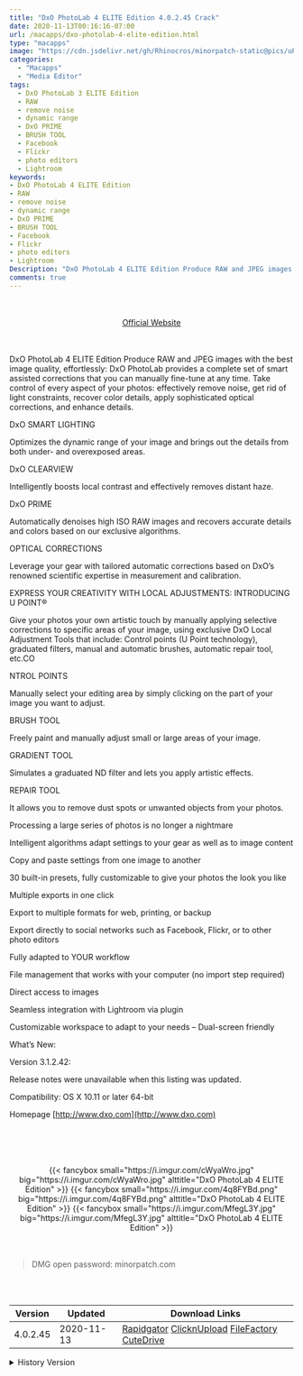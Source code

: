 ```yaml
---
title: "DxO PhotoLab 4 ELITE Edition 4.0.2.45 Crack"
date: 2020-11-13T00:16:16-07:00
url: /macapps/dxo-photolab-4-elite-edition.html
type: "macapps"
image: "https://cdn.jsdelivr.net/gh/Rhinocros/minorpatch-static@pics/uPic/MoNmLU.png"
categories:
  - "Macapps"
  - "Media Editor"
tags:
  - DxO PhotoLab 3 ELITE Edition
  - RAW
  - remove noise
  - dynamic range
  - DxO PRIME
  - BRUSH TOOL
  - Facebook
  - Flickr
  - photo editors
  - Lightroom
keywords:
- DxO PhotoLab 4 ELITE Edition
- RAW
- remove noise
- dynamic range
- DxO PRIME
- BRUSH TOOL
- Facebook
- Flickr
- photo editors
- Lightroom
Description: "DxO PhotoLab 4 ELITE Edition Produce RAW and JPEG images with the best image quality, effortlessly"
comments: true
---
```


<br/>
<br/>
<center>
<a href="http://www.dxo.com" target="blank"><div class="border border-blue-500 rounded-lg transition duration-500 
    ease-in-out w-48 text-lg text-blue-500 text-center px-2 hover:bg-blue-500 hover:text-white">
  Official Website 
</div></a>
</center>
<br/>
<br/>

DxO PhotoLab 4 ELITE Edition Produce RAW and JPEG images with the best image quality, effortlessly: DxO PhotoLab provides a complete set of smart assisted corrections that you can manually fine-tune at any time. Take control of every aspect of your photos: effectively remove noise, get rid of light constraints, recover color details, apply sophisticated optical corrections, and enhance details.

DxO SMART LIGHTING

Optimizes the dynamic range of your image and brings out the details from both under- and overexposed areas.

DxO CLEARVIEW

Intelligently boosts local contrast and effectively removes distant haze.

DxO PRIME

Automatically denoises high ISO RAW images and recovers accurate details and colors based on our exclusive algorithms.

OPTICAL CORRECTIONS

Leverage your gear with tailored automatic corrections based on DxO’s renowned scientific expertise in measurement and calibration.

EXPRESS YOUR CREATIVITY WITH LOCAL ADJUSTMENTS: INTRODUCING U POINT®

Give your photos your own artistic touch by manually applying selective corrections to specific areas of your image, using exclusive DxO Local Adjustment Tools that include: Control points (U   Point technology), graduated filters, manual and automatic brushes, automatic repair tool, etc.CO

NTROL POINTS

Manually select your editing area by simply clicking on the part of your image you want to adjust.

BRUSH TOOL

Freely paint and manually adjust small or large areas of your image.

GRADIENT TOOL

Simulates a graduated ND filter and lets you apply artistic effects.

REPAIR TOOL

It allows you to remove dust spots or unwanted objects from your photos.

Processing a large series of photos is no longer a nightmare



Intelligent algorithms adapt settings to your gear as well as to image content

Copy and paste settings from one image to another

30 built-in presets, fully customizable to give your photos the look you like

Multiple exports in one click

Export to multiple formats for web, printing, or backup



Export directly to social networks such as Facebook, Flickr, or to other photo editors

Fully adapted to YOUR workflow



File management that works with your computer (no import step required)

Direct access to images

Seamless integration with Lightroom via plugin

Customizable workspace to adapt to your needs – Dual-screen friendly



What’s New:



Version 3.1.2.42:



Release notes were unavailable when this listing was updated.



Compatibility: OS X 10.11 or later 64-bit

Homepage [http://www.dxo.com](http://www.dxo.com)

<br/>
<br/>
<script async src="https://pagead2.googlesyndication.com/pagead/js/adsbygoogle.js"></script>
<ins class="adsbygoogle"
     style="display:block; text-align:center;"
     data-ad-layout="in-article"
     data-ad-format="fluid"
     data-ad-client="ca-pub-8746275014476192"
     data-ad-slot="5144997159"></ins>
<script>
     (adsbygoogle = window.adsbygoogle || []).push({});
</script>
<br/>
<br/>


<center>
<div class="w-full grid grid-cols-3 flex gap-2">
{{< fancybox small="https://i.imgur.com/cWyaWro.jpg" big="https://i.imgur.com/cWyaWro.jpg" alttitle="DxO PhotoLab 4 ELITE Edition" >}}
{{< fancybox small="https://i.imgur.com/4q8FYBd.png" big="https://i.imgur.com/4q8FYBd.png" alttitle="DxO PhotoLab 4 ELITE Edition" >}}
{{< fancybox small="https://i.imgur.com/MfegL3Y.jpg" big="https://i.imgur.com/MfegL3Y.jpg" alttitle="DxO PhotoLab 4 ELITE Edition" >}}
</div>
</center>

<br/>
<br/>


> DMG open password: minorpatch.com

<br/>

<br/>
<div id="history_version" class="history_version">

| Version | Updated | Download Links |
| ---- | ---- | ---- |
| 4.0.2.45 | 2020-11-13 | [Rapidgator](https://ouo.io/7Hjx5kR)   [ClicknUpload](https://ouo.io/1bYFDW6)   [FileFactory](https://ouo.io/URmlVNn)   [CuteDrive](https://ouo.io/ot3Sdq) |
<details>
<summary>History Version</summary>

| Version | Updated | Download Links |
| ---- | ---- | ---- |
| 4.0.1.44 | 2020-11-04 | [Rapidgator](https://ouo.io/2o3o752)   [ClicknUpload](https://ouo.io/cQYdC3)   [FileFactory](https://ouo.io/NU3oTu)   [CuteDrive](https://ouo.io/6sZ07Z) |
| 4.0.0.42 | 2020-10-23 | [Rapidgator](https://ouo.io/QbyGWU)   [ClicknUpload](https://ouo.io/C1xWZc)   [FileFactory](https://ouo.io/4T4rio)   [CuteDrive](https://ouo.io/5tUbCd) |
| 4.0.0.40 | 2020-10-22 | [Rapidgator](https://ouo.io/4SYATF)   [ClicknUpload](https://ouo.io/VKqsWJ)   [FileFactory](https://ouo.io/JcQvMv)   [CuteDrive](https://ouo.io/UJveZ8) |
| 3.3.3.64 | 2020-10-12 | [UsersCloud](https://ouo.io/y6xaDT)   [ClicknUpload](https://ouo.io/tNwbHu)   [FileFactory](https://ouo.io/T2s1VP)   [CuteDrive](https://ouo.io/PjsB6W) |
| 3.3.2.60 | 2020-07-30 | [UsersCloud](https://ouo.io/8u86WR)   [ClicknUpload](https://ouo.io/8u86WR)   [FileFactory](https://ouo.io/BR1Xj8m)   [CuteDrive](https://ouo.io/wmlWEH) |
| 3.3.2.59 | 2020-07-05 | [UsersCloud](https://ouo.io/eJnbhI)   [ClicknUpload](https://ouo.io/maoSF1)   [FileFactory](https://ouo.io/b5rlTH)   [CuteDrive](https://ouo.io/4RSUsn) |
| 3.3.2.58 | 2020-07-03 | [UsersCloud](https://ouo.io/C9I3Hp)   [ClicknUpload](https://ouo.io/TXxkhp)   [FileFactory](https://ouo.io/tXUGyf)   [CuteDrive](https://ouo.io/g61FLa) |
| 3.3.1.57 | 2020-06-10 | [UsersCloud](https://ouo.io/IsVUMi)   [ClicknUpload](https://ouo.io/4o8u0z)   [FileFactory](https://ouo.io/AFcTlmg)   [CuteDrive](https://ouo.io/Is70qf) |
| 3.3.0.54 | 2020-06-05 | [UsersCloud](https://ouo.io/1T8Z6h)   [ClicknUpload](https://ouo.io/o1cA2B)   [FileFactory](https://ouo.io/w95sRTS)   [CuteDrive](https://ouo.io/wZiGMmE) |
| 3.2.1.51 | 2020-04-07 | [UsersCloud](https://ouo.io/35yggH)   [ClicknUpload](https://ouo.io/oTGNTx)   [FileFactory](https://ouo.io/0ZzhHZ)   [CuteDrive](https://ouo.io/J7Tpvt) |
| 3.2.0.50 | 2020-03-19 | [UsersCloud](https://ouo.io/00C39w)   [ClicknUpload](https://ouo.io/e4OeS0)   [FileFactory](https://ouo.io/60OCma)   [CuteDrive](https://ouo.io/KCkvzV5) |
| 3.1.3.48 | 2020-02-11 | [UsersCloud](https://ouo.io/Osur6O)   [ClicknUpload](https://ouo.io/KzMpXfa)   [Mega](https://ouo.io/Cd7lZbX)   [CuteDrive](https://ouo.io/6Ot3Sr) |
| 3.1.2.42 | 2020-01-30 | [UsersCloud](https://ouo.io/ENbdmS)   [ClicknUpload](https://ouo.io/i4uzrG)   [Mega](https://ouo.io/uxnCoGU)   [CuteDrive](https://ouo.io/R6ynlE) |
</details>

</div>
